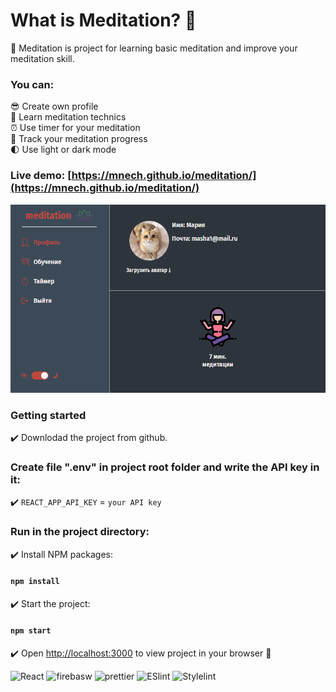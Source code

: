 # What is Meditation? :information_desk_person:

:herb: Meditation is project for learning basic meditation and improve your meditation skill.

### You can:

:sunglasses: Create own profile \
:rainbow: Learn meditation technics \
:alarm_clock: Use timer for your meditation \
:rocket: Track your meditation progress \
:first_quarter_moon: Use light or dark mode

### Live demo: [https://mnech.github.io/meditation/](https://mnech.github.io/meditation/)

![Application main page](https://raw.githubusercontent.com/mnech/meditation/main/screenshots/main_page.png)

### Getting started

:heavy_check_mark: Downlodad the project from github.

### Create file ".env" in project root folder and write the API key in it:

:heavy_check_mark: `REACT_APP_API_KEY` = `your API key`

### Run in the project directory:

:heavy_check_mark: Install NPM packages:

#### `npm install`

:heavy_check_mark: Start the project:

#### `npm start`

:heavy_check_mark: Open [http://localhost:3000](http://localhost:3000) to view project in your browser :tada:

![React](https://img.shields.io/badge/React-20232A?style=for-the-badge&logo=react&logoColor=61DAFB)
![firebasw](https://img.shields.io/badge/firebase-ffca28?style=for-the-badge&logo=firebase&logoColor=black)
![prettier](https://img.shields.io/badge/prettier-1A2C34?style=for-the-badge&logo=prettier&logoColor=F7BA3E)
![ESlint](https://img.shields.io/badge/eslint-3A33D1?style=for-the-badge&logo=eslint&logoColor=white)
![Stylelint](https://img.shields.io/badge/stylelint-000?style=for-the-badge&logo=stylelint&logoColor=white)
